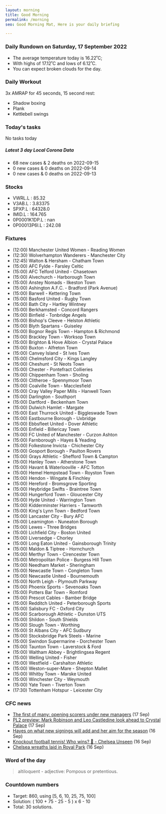 ```yaml
---
layout: morning
title: Good Morning
permalink: /morning
seo: Good Morning Mat, Here is your daily briefing

---
```


<!-- weather_marker starts -->
### Daily Rundown on Saturday, 17 September 2022

- The average temperature today is 16.22˚C;
- With highs of 17.12˚C and lows of 6.12˚C.
- You can expect broken clouds for the day.

<!-- weather_marker ends -->

### Daily Workout
<!-- workout_marker starts -->
3x AMRAP for 45 seconds, 15 second rest:

- Shadow boxing
- Plank
- Kettlebell swings

<!-- workout_marker ends -->

### Today's tasks
<!-- task_marker starts -->
No tasks today
<!-- task_marker ends -->

<!-- c19_marker starts -->
##### Latest 3 day Local Corona Data

- 68 new cases & 2 deaths on 2022-09-15
- 0 new cases & 0 deaths on 2022-09-14
- 0 new cases & 0 deaths on 2022-09-13

<!-- c19_marker ends -->

### Stocks

<!-- stocks_marker starts -->

- VWRL.L : 85.32
- V3AB.L : 3.83375
- SPXP.L : 64328.0
- IMID.L : 164.765
- 0P0001K1DP.L : nan
- 0P00013P6I.L : 242.08

<!-- stocks_marker ends -->

### Fixtures

<!-- sports_marker starts -->

<ul>
<li>(12:00) Manchester United Women - Reading Women</li>
<li>(12:30) Wolverhampton Wanderers - Manchester City</li>
<li>(12:45) Walton & Hersham - Chatham Town</li>
<li>(15:00) AFC Fylde - Farsley Celtic</li>
<li>(15:00) AFC Telford United - Chasetown</li>
<li>(15:00) Alvechurch - Harborough Town</li>
<li>(15:00) Anstey Nomads - Ilkeston Town</li>
<li>(15:00) Ashington A.F.C. - Bradford (Park Avenue)</li>
<li>(15:00) Barwell - Kettering Town</li>
<li>(15:00) Basford United - Rugby Town</li>
<li>(15:00) Bath City - Hartley Wintney</li>
<li>(15:00) Berkhamsted - Concord Rangers</li>
<li>(15:00) Binfield - Tonbridge Angels</li>
<li>(15:00) Bishop's Cleeve - Helston Athletic</li>
<li>(15:00) Blyth Spartans - Guiseley</li>
<li>(15:00) Bognor Regis Town - Hampton & Richmond</li>
<li>(15:00) Brackley Town - Worksop Town</li>
<li>(15:00) Brighton & Hove Albion - Crystal Palace</li>
<li>(15:00) Buxton - Alfreton Town</li>
<li>(15:00) Canvey Island - St Ives Town</li>
<li>(15:00) Chelmsford City - Kings Langley</li>
<li>(15:00) Cheshunt - St Neots Town</li>
<li>(15:00) Chester - Pontefract Collieries</li>
<li>(15:00) Chippenham Town - Sholing</li>
<li>(15:00) Clitheroe - Spennymoor Town</li>
<li>(15:00) Coalville Town - Macclesfield</li>
<li>(15:00) Cray Valley Paper Mills - Hanwell Town</li>
<li>(15:00) Darlington - Southport</li>
<li>(15:00) Dartford - Beckenham Town</li>
<li>(15:00) Dulwich Hamlet - Margate</li>
<li>(15:00) East Thurrock United - Biggleswade Town</li>
<li>(15:00) Eastbourne Borough - Uxbridge</li>
<li>(15:00) Ebbsfleet United - Dover Athletic</li>
<li>(15:00) Enfield - Billericay Town</li>
<li>(15:00) FC United of Manchester - Curzon Ashton</li>
<li>(15:00) Farnborough  - Hayes & Yeading</li>
<li>(15:00) Folkestone Invicta - Chichester City</li>
<li>(15:00) Gosport Borough - Paulton Rovers</li>
<li>(15:00) Grays Athletic - Shefford Town & Campton</li>
<li>(15:00) Hanley Town - Atherstone Town</li>
<li>(15:00) Havant & Waterlooville - AFC Totton</li>
<li>(15:00) Hemel Hempstead Town - Royston Town</li>
<li>(15:00) Hendon - Wingate & Finchley</li>
<li>(15:00) Hereford - Bromsgrove Sporting</li>
<li>(15:00) Heybridge Swifts - Braintree Town</li>
<li>(15:00) Hungerford Town - Gloucester City</li>
<li>(15:00) Hyde United - Warrington Town</li>
<li>(15:00) Kidderminster Harriers - Tamworth</li>
<li>(15:00) King's Lynn Town - Bedford Town</li>
<li>(15:00) Lancaster City - Bury AFC</li>
<li>(15:00) Leamington - Nuneaton Borough</li>
<li>(15:00) Lewes - Three Bridges</li>
<li>(15:00) Lichfield City - Boston United</li>
<li>(15:00) Liversedge - Chorley</li>
<li>(15:00) Long Eaton United - Gainsborough Trinity</li>
<li>(15:00) Maldon & Tiptree - Hornchurch</li>
<li>(15:00) Merthyr Town - Cirencester Town</li>
<li>(15:00) Metropolitan Police - Burgess Hill Town</li>
<li>(15:00) Needham Market - Sheringham</li>
<li>(15:00) Newcastle Town - Congleton Town</li>
<li>(15:00) Newcastle United - Bournemouth</li>
<li>(15:00) North Leigh - Plymouth Parkway</li>
<li>(15:00) Phoenix Sports - Sevenoaks Town</li>
<li>(15:00) Potters Bar Town - Romford</li>
<li>(15:00) Prescot Cables - Bamber Bridge</li>
<li>(15:00) Redditch United - Peterborough Sports</li>
<li>(15:00) Salisbury FC - Oxford City</li>
<li>(15:00) Scarborough Athletic - Dunston UTS</li>
<li>(15:00) Shildon - South Shields</li>
<li>(15:00) Slough Town - Worthing</li>
<li>(15:00) St Albans City - AFC Sudbury</li>
<li>(15:00) Stocksbridge Park Steels - Marine</li>
<li>(15:00) Swindon Supermarine - Dorchester Town</li>
<li>(15:00) Taunton Town - Laverstock & Ford</li>
<li>(15:00) Waltham Abbey - Brightlingsea Regent</li>
<li>(15:00) Welling United - Fisher</li>
<li>(15:00) Westfield - Carshalton Athletic</li>
<li>(15:00) Weston-super-Mare - Shepton Mallet</li>
<li>(15:00) Whitby Town - Marske United</li>
<li>(15:00) Winchester City - Weymouth</li>
<li>(15:00) Yate Town - Tiverton Town</li>
<li>(17:30) Tottenham Hotspur - Leicester City</li>
</ul>

<!-- sports_marker ends -->

### CFC news

<!-- cfc_marker starts -->
- [The first of many: opening scorers under new managers](https://chelseafc.com/en/news/article/the-first-of-many-opening-scorers-under-new-managers) (17 Sep)
- [PL2 preview: Mark Robinson and Leo Castledine look ahead to Crystal Palace](https://chelseafc.com/en/news/article/pl2-preview-mark-robinson-and-leo-castledine-look-ahead-to-crystal-palace) (17 Sep)
- [Hayes on what new signings will add and her aim for the season](https://chelseafc.com/en/news/article/hayes-on-what-new-signings-will-add-and-her-aim-for-the-season) (16 Sep)
- [Knockout football tennis! Who wins? 👀 - Chelsea Unseen](https://chelseafc.com/en/video/thiago-silva-cucurella-sterling-jorginho-chelsea-unseen) (16 Sep)
- [Chelsea wreaths laid in Royal Park](https://chelseafc.com/en/news/article/chelsea-wreaths-laid-in-royal-park) (16 Sep)

<!-- cfc_marker ends -->

### Word of the day
<!-- word_marker starts -->

 > altiloquent - adjective: Pompous or pretentious.

<!-- word_marker ends -->

### Countdown numbers
<!-- game_marker starts -->

- Target: 860, using [5, 6, 10, 25, 75, 100]
- Solution: ( 100 + 75 - 25 - 5 ) x 6 - 10
- Total: 30 solutions.

<!-- game_marker ends -->